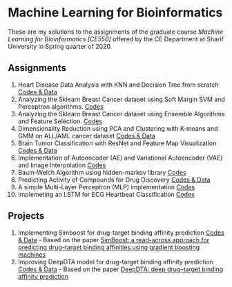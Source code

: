# Machine Learning for Bioinformatics

These are my solutions to the assignments of the graduate course *Machine Learning for Bioinformatics [CE550]* offered by the CE Department at Sharif University in Spring quarter of 2020.

## Assignments
1. Heart Disease Data Analysis with KNN and Decision Tree from scratch [Codes & Data](https://github.com/ytabatabaee/Machine-Learning-for-Bioinformatics/tree/master/knn_decision_tree)
2. Analyzing the Sklearn Breast Cancer dataset using Soft Margin SVM and Perceptron algorithms. [Codes](https://github.com/ytabatabaee/Machine-Learning-for-Bioinformatics/tree/master/svm_perceptron)
3. Analyzing the Sklearn Breast Cancer dataset using Ensemble Algorithms and Feature Selection. [Codes](https://github.com/ytabatabaee/Machine-Learning-for-Bioinformatics/tree/master/ensemble_feature_selection)
4. Dimensionality Reduction using PCA and Clustering with K-means and GMM on ALL/AML cancer dataset [Codes & Data](https://github.com/ytabatabaee/Machine-Learning-for-Bioinformatics/tree/master/clustering)
5. Brain Tumor Classification with ResNet and Feature Map Visualization [Codes & Data](https://github.com/ytabatabaee/Machine-Learning-for-Bioinformatics/tree/master/cnn)
6. Implementation of Autoencoder (AE) and Variational Autoencoder (VAE) and Image Interpolation [Codes](https://github.com/ytabatabaee/Machine-Learning-for-Bioinformatics/tree/master/vae) 
7. Baum-Welch Algorithm using hidden-markov library [Codes](https://github.com/ytabatabaee/Machine-Learning-for-Bioinformatics/tree/master/hmm)
8. Predicting Activity of Compounds for Drug Discovery [Codes & Data](https://github.com/ytabatabaee/Machine-Learning-for-Bioinformatics/tree/master/final)
9. A simple Multi-Layer Perceptron (MLP) implementation [Codes](https://github.com/ytabatabaee/Machine-Learning-for-Bioinformatics/tree/master/mlp)
10. Implemeting an LSTM for ECG Heartbeat Classification [Codes](https://github.com/ytabatabaee/Machine-Learning-for-Bioinformatics/tree/master/rnn)



## Projects
1. Implementing Simboost for drug-target binding affinity prediction [Codes & Data](https://github.com/ytabatabaee/Machine-Learning-for-Bioinformatics/tree/master/project1_simboost) - Based on the paper [SimBoost: a read-across approach for predicting drug–target binding affinities using gradient boosting machines](https://github.com/ytabatabaee/Machine-Learning-for-Bioinformatics/tree/master/project1_simboost)
2. Improving DeepDTA model for drug-target binding affinity prediction [Codes & Data](https://github.com/ytabatabaee/Machine-Learning-for-Bioinformatics/tree/master/project2) - Based on the paper [DeepDTA: deep drug–target binding affinity prediction](https://academic.oup.com/bioinformatics/article/34/17/i821/5093245)


